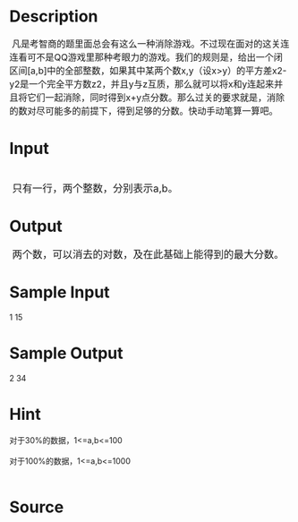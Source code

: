 
# Description

<div class="content"><p><span style="font-size: medium"> 凡是考智商的题里面总会有这么一种消除游戏。不过现在面对的这关连连看可不是QQ游戏里那种考眼力的游戏。我们的规则是，给出一个闭区间[a,b]中的全部整数，如果其中某两个数x,y（设x&gt;y）的平方差x2-y2是一个完全平方数z2，并且y与z互质，那么就可以将x和y连起来并且将它们一起消除，同时得到x+y点分数。那么过关的要求就是，消除的数对尽可能多的前提下，得到足够的分数。快动手动笔算一算吧。<br/>
</span></p></div>

# Input

<div class="content"><p><font size="4">        <br/>
 只有一行，两个整数，分别表示a,b。<br/>
</font></p></div>

# Output

<div class="content"><p><font size="4"> 两个数，可以消去的对数，及在此基础上能得到的最大分数。<br/>
</font></p></div>

# Sample Input

<div class="content"><span class="sampledata"> 1 15<br/>
</span></div>

# Sample Output

<div class="content"><span class="sampledata">2 34<br/>
</span></div>

# Hint

<div class="content"><p></p><p>对于30%的数据，1&lt;=a,b&lt;=100<br/><br/>
对于100%的数据，1&lt;=a,b&lt;=1000<br/><br/>
</p><p></p></div>

# Source

<div class="content"><p><a href="problemset.php?search="></a></p></div>

